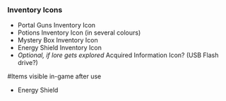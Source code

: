 ### Inventory Icons
* Portal Guns Inventory Icon
* Potions Inventory Icon (in several colours)
* Mystery Box Inventory Icon 
* Energy Shield Inventory Icon
* *Optional, if lore gets explored* Acquired Information Icon? (USB Flash drive?)

#Items visible in-game after use
* Energy Shield
